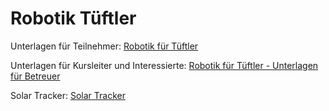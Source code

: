 # Robotik Tüftler

Unterlagen für Teilnehmer: [Robotik für Tüftler](doc/Robotik_fuer_Tueftler.md)

Unterlagen für Kursleiter und Interessierte: [Robotik für Tüftler - Unterlagen für Betreuer](doc/Robotik_fuer_Tueftler_fuer_Betreuer.md)

Solar Tracker: [Solar Tracker](doc/SolarTracker.md)